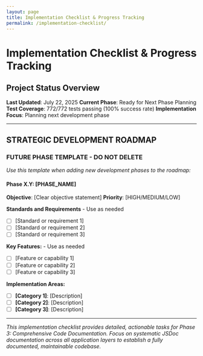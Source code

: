 ```yaml
---
layout: page
title: Implementation Checklist & Progress Tracking
permalink: /implementation-checklist/
---
```


# Implementation Checklist & Progress Tracking

## Project Status Overview

**Last Updated**: July 22, 2025
**Current Phase**: Ready for Next Phase Planning
**Test Coverage**: 772/772 tests passing (100% success rate)
**Implementation Focus**: Planning next development phase

---

## **STRATEGIC DEVELOPMENT ROADMAP**

### **FUTURE PHASE TEMPLATE** - DO NOT DELETE

_Use this template when adding new development phases to the roadmap:_

#### **Phase X.Y: [PHASE_NAME]**

**Objective**: [Clear objective statement]
**Priority**: [HIGH/MEDIUM/LOW]

**Standards and Requirements** - Use as needed

- [ ] [Standard or requirement 1]
- [ ] [Standard or requirement 2]
- [ ] [Standard or requirement 3]

**Key Features:** - Use as needed

- [ ] [Feature or capability 1]
- [ ] [Feature or capability 2]
- [ ] [Feature or capability 3]

**Implementation Areas:**

- [ ] **[Category 1]**: [Description]
- [ ] **[Category 2]**: [Description]
- [ ] **[Category 3]**: [Description]

---

_This implementation checklist provides detailed, actionable tasks for Phase 3: Comprehensive Code Documentation. Focus on systematic JSDoc documentation across all application layers to establish a fully documented, maintainable codebase._
